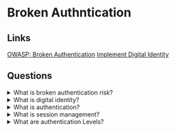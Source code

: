 # Broken Authntication

## Links
[OWASP: Broken Authentication](https://owasp.org/www-project-top-ten/2017/A2_2017-Broken_Authentication)
[Implement Digital Identity](https://owasp.org/www-project-proactive-controls/v3/en/c6-digital-identity)

## Questions

<details>
  <summary>What is broken authentication risk?</summary>

Application authentication and session management functionality often have an implementation that allows attackers to compromise passwords, keys, session tokens, etc.

Confirmation of the user identity, authentication, and session management is critical to protect against authentication-related attacks. There may be authentication weaknesses if the application:

* Permit automated attacks such as credential stuffing, where the attacker has a list of valid usernames and passwords.

* Permit brute force or other automated attacks.

* Permit default, weak, or well-known passwords, such as Password1 or admin/admin.

* Use weak or ineffective credential recovery and forget password processes, such as knowledge-based answers, which cannot be made safe.

* Uses plain text, encrypted, or weakly hashed passwords (see A3:2017-Sensitive Data Exposure).

* Have missing or ineffective multi-factor authentication.

* Exposes Session IDs in the URL (e.g., URL rewriting).

* Do not rotate Session IDs after successful login.

* Do not invalidate Session IDs. User sessions or authentication tokens.

Solving:

* Where possible, implement multi-factor authentication to prevent credential stuffing, brute force, and stolen credential reuse attacks.

* Do not ship or deploy with any default credentials, particularly for admin users.

* Implement weak password checks, such as testing new or changed passwords against a list of the top 10000 worst passwords.

* Align password length, complexity and rotation policies.

* Ensure registration, credential recovery, and API pathways have protection against account enumeration attacks by using the same messages for all outcomes.

* Limit or increasingly delay failed login attempts. Log all failures and alert administrators when credential stuffing, brute force, or other attacks are detected.

* Use a server-side, secure, built-in session manager that generates a new random session ID with high entropy after login. Session IDs should not be in the URL, be securely stored and invalidated after logout, idle, and absolute timeouts.

</details>

<details>
  <summary>What is digital identity?</summary>

Digital Identity is the unique representation of a user (or another subject) as they engage in an online transaction.

</details>

<details>
  <summary>What is authentication?</summary>

Authentication is the process of verifying that an individual or entity is who they claim to be.

</details>

<details>
  <summary>What is session management?</summary>

Session management is a process when a server maintains the state of the user authentication data. So users may continue to use the system without re-authentication.

</details>

<details>
  <summary>What are authentication Levels?</summary>

* Password
* Multi-factor authentication
* Cryptographic based authentication

</details>
